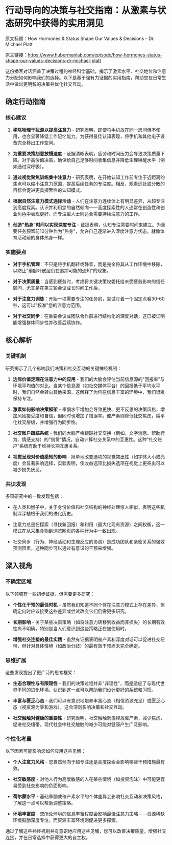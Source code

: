 # 行动导向的决策与社交指南：从激素与状态研究中获得的实用洞见

原文标题：How Hormones & Status Shape Our Values & Decisions - Dr. Michael Platt

原文链接：https://www.hubermanlab.com/episode/how-hormones-status-shape-our-values-decisions-dr-michael-platt

<YouTube videoId="bAWUYuygS_U" />

这份播客对话涵盖了决策过程的神经科学基础，揭示了激素水平、社交地位和注意力分配如何影响我们的选择。以下是基于强有力证据的实用指南，帮助您在日常生活中做出更明智的决策并优化社交互动。

## 确定行动指南

### 核心建议

1. **移除物理干扰源以提高注意力** - 研究表明，即使将手机放在同一房间但不使用，也会显著降低工作记忆能力。为获得最佳认知表现，将手机和其他电子设备完全移出工作空间。

2. **为重要决策刻意放慢速度** - 证据清晰表明，疲劳和时间压力会导致决策质量下降。对于高价值决策，确保给自己足够时间收集信息并降低生理唤醒水平（例如通过深呼吸）。

3. **通过视觉聚焦训练集中注意力** - 研究表明，在开始认知工作前专注于近距离的焦点可以缩小注意力范围，提高后续任务的专注度。相反，观看远处或分散的目标会促进更具探索性的认知模式。

4. **根据自然注意力模式选择活动** - 人们在注意力连续体上有明显差异，从超专注到高度探索。认识并利用您的自然倾向——高度探索性的人通常在创造性和创业角色中表现更好，而专注型人士则适合需要持续注意力的工作。

5. **创造"热身"时间以实现深度专注** - 证据表明，认知专注需要时间来建立。为重要任务预留前10分钟作为"热身"，允许自己逐渐进入深度注意力状态，就像体育活动前的身体热身一样。

### 实施要点

- **对于手机管理**：不只是将手机翻转或静音，而是完全将其从工作环境中移除，以防止"前额叶皮层仍在追踪可能的通知"的现象。

- **对于决策质量**：当感到疲劳时，考虑将关键决策权委托给未受疲劳影响的信任顾问，尤其是在第三轮会议或长时间工作后。

- **对于注意力训练**：开始一项需要专注的任务前，尝试盯着一个固定点看30-60秒，这可以"校准"您的注意力范围。

- **对于社交同步**：在重要会议或团队合作前进行结构化的深度对话，这已被证明能增强群体同步性并改善后续协作。

## 核心解析

### 关键机制

研究揭示了几个影响我们决策和社交互动的关键神经机制：

1. **边际价值定理在注意力中的应用** - 我们的大脑会评估当前信息源的"回报率"与环境平均值的对比。当某个信息源（如社交媒体平台）的回报低于平均水平时，我们自然会转向其他来源。这解释了为何在信息丰富的环境中，我们很难保持专注。

2. **激素如何影响决策框架** - 睾酮水平增加会导致更快、更不反思的决策风格，增加风险接受度和自信，但同时也增加了错误率。催产素则降低社交焦虑，扁平化社交层级，并增强行为同步性。

3. **社交账户跟踪系统** - 我们的大脑严格跟踪社交交换（例如，文字消息、帮助行为、情感支持）的"借贷"情况，自动计算社交关系中的互惠性。这种"社交账户"系统有助于维持长期互惠关系。

4. **视觉呈现对价值感知的影响** - 简单地改变选项的视觉突出性（如字体大小或亮度）会显著影响选择，实验表明，使收益选项比损失选项在视觉上更突出可以减少损失厌恶。

### 共识发现

多项研究中的一致发现包括：

- 在人类和猴子中，关于身份价值和社交结构的神经处理惊人相似，表明这些机制深深植根于我们的进化历史。

- 注意力总是在探索（寻找新回报）和利用（最大化现有资源）之间权衡，这一模式在从采集食物到浏览网页的各种行为中一致出现。

- 社交同步（行为、神经活动和生理反应的协调）是成功团队和亲密关系的强效预测因素，这种同步可以通过有意识的干预来增强。

## 深入视角

### 不确定区域

以下领域有一些初步证据，但需要更多研究：

- **个性化干预的最佳时机** - 虽然我们知道不同个体在注意力模式上存在差异，但确定何时应该接受这些差异或尝试改变它们仍需更多研究。

- **长期影响** - 关于某些决策策略（如将注意力转移到收益而非损失）的长期有效性尚不明确，特别是当人们意识到这些策略正在被使用时。

- **增强社交连接的最佳实践** - 虽然有证据表明催产素和深度对话可以促进社交纽带，但针对具体情境（如政治分歧）的最有效干预尚未完全确定。

### 思维扩展

这些发现提出了更广泛的思考框架：

- **生态合理性与有限理性** - 我们的决策过程并非"非理性"，而是适应了与现代世界不同的进化环境。认识到这一点可以帮助我们设计更好的系统和习惯。

- **丰富与匮乏心态** - 我们可以有意识地培养丰富心态（相信资源充足）或匮乏心态（视资源为零和游戏），这会深刻影响决策和社交互动。

- **社交触触对健康的重要性** - 研究表明，社交触触刺激释放催产素，减少焦虑，促进社交纽带。现代社会中社交触触的减少可能对健康产生广泛影响。

### 个性化考量

以下因素可能影响您如何应用这些见解：

- **个人注意力风格** - 您自然倾向于超专注还是高度探索会影响哪些干预措施最有效。

- **社交敏感度** - 对他人行为高度敏感的人在某些情境（如投资泡沫）中可能更容易受到社交影响的负面影响。

- **荷尔蒙水平** - 基础睾酮或催产素水平的个体差异会影响社交互动和决策风格，了解这一点可以帮助调整策略。

- **环境丰富度** - 您所处环境的信息丰富程度会影响最佳注意力策略——资源稀缺环境鼓励深度专注，而资源丰富环境则促进更多探索。

通过了解这些神经机制并有意识地应用这些见解，您可以改善决策质量，增强社交连接，并在日常选择中获得更大的自主权。
